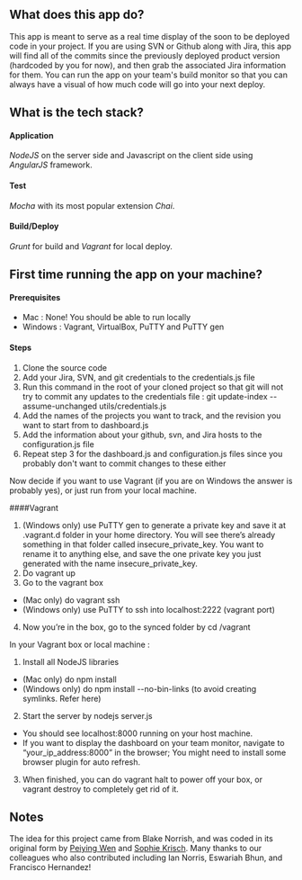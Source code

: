 ## What does this app do?
This app is meant to serve as a real time display of the soon to be deployed code in your project. If you are using SVN or Github along with Jira, this app will find all of the commits since the previously deployed product version (hardcoded by you for now), and then grab the associated Jira information for them. You can run the app on your team's build monitor so that you can always have a visual of how much code will go into your next deploy.

## What is the tech stack?

#### Application
*NodeJS* on the server side and Javascript on the client side using *AngularJS* framework. 

#### Test
*Mocha* with its most popular extension *Chai*. 

#### Build/Deploy
*Grunt* for build and *Vagrant* for local deploy. 

## First time running the app on your machine?

#### Prerequisites

* Mac :  None!  You should be able to run locally
* Windows : Vagrant, VirtualBox, PuTTY and PuTTY gen 

#### Steps
1.  Clone the source code 
2.  Add your Jira, SVN, and git credentials to the credentials.js file
3.  Run this command in the root of your cloned project so that git will not try to commit any updates to the credentials file : git update-index --assume-unchanged utils/credentials.js
4.  Add the names of the projects you want to track, and the revision you want to start from to dashboard.js
5.  Add the information about your github, svn, and Jira hosts to the configuration.js file
6.  Repeat step 3 for the dashboard.js and configuration.js files since you probably don't want to commit changes to these either

Now decide if you want to use Vagrant (if you are on Windows the answer is probably yes), or just run from your local machine.

####Vagrant
1.  (Windows only) use PuTTY gen to generate a private key and save it at .vagrant.d folder in your home directory. You will see there’s already something in that folder called insecure_private_key. You want to rename it to anything else, and save the one private key you just generated with the name insecure_private_key. 
2.  Do vagrant up
3.  Go to the vagrant box
  * (Mac only) do vagrant ssh 
  * (Windows only) use PuTTY to ssh into localhost:2222 (vagrant port)
4.  Now you’re in the box, go to the synced folder by cd /vagrant

In your Vagrant box or local machine :
1.  Install all NodeJS libraries
  * (Mac only) do npm install
  * (Windows only) do npm install --no-bin-links (to avoid creating symlinks. Refer here)
2.  Start the server by nodejs server.js
  * You should see localhost:8000 running on your host machine. 
  * If you want to display the dashboard on your team monitor, navigate to “your_ip_address:8000” in the browser; You might need to install some browser plugin for auto refresh.
3.  When finished, you can do vagrant halt to power off your box, or vagrant destroy to completely get rid of it. 

## Notes
The idea for this project came from Blake Norrish, and was coded in its original form by [Peiying Wen](https://github.com/pwen) and [Sophie Krisch](https://github.com/sophiekrisch). Many thanks to our colleagues who also contributed including Ian Norris, Eswariah Bhun, and Francisco Hernandez!